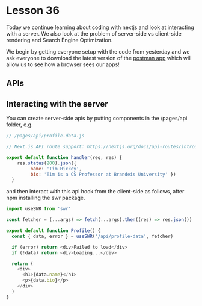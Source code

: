 # Lesson 36
Today we continue learning about coding with nextjs and look at interacting with a server.
We also look at the problem of server-side vs client-side rendering and Search Engine Optimization.

We begin by getting everyone setup with the code from yesterday
and we ask everyone to download the latest version of the [postman app](https://www.postman.com/downloads/)
which will allow us to see how a browser sees our apps!

## APIs


## Interacting with the server
You can create server-side apis by putting components in the /pages/api folder, e.g.
``` javascript
// /pages/api/profile-data.js

// Next.js API route support: https://nextjs.org/docs/api-routes/introduction

export default function handler(req, res) {
    res.status(200).json({
         name: 'Tim Hickey', 
         bio: 'Tim is a CS Professor at Brandeis University' })
  }
```
and then interact with this api hook from the client-side as follows,
after npm installing the swr package.
``` javascript
import useSWR from 'swr'

const fetcher = (...args) => fetch(...args).then((res) => res.json())

export default function Profile() {
  const { data, error } = useSWR('/api/profile-data', fetcher)

  if (error) return <div>Failed to load</div>
  if (!data) return <div>Loading...</div>

  return (
    <div>
      <h1>{data.name}</h1>
      <p>{data.bio}</p>
    </div>
  )
}
```
